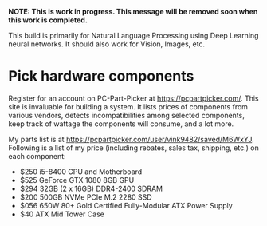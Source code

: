 **NOTE: This is work in progress. This message will be removed soon when this work is completed.**  

This build is primarily for Natural Language Processing using Deep Learning neural networks. It should also work for Vision, Images, etc.
# Pick hardware components
Register for an account on PC-Part-Picker at https://pcpartpicker.com/. This site is invaluable for building a system. It lists prices of components from various vendors, detects incompatibilities among selected components, keep track of wattage the components will consume, and a lot more.  

My parts list is at <https://pcpartpicker.com/user/vink9482/saved/M6WxYJ>. Following is a list of my price (including rebates, sales tax, shipping, etc.) on each component:   
* $250     i5-8400 CPU and Motherboard
* $525     GeForce GTX 1080 8GB GPU
* $294     32GB (2 x 16GB) DDR4-2400 SDRAM
* $200     500GB NVMe PCIe M.2 2280 SSD
* $056     650W 80+ Gold Certified Fully-Modular ATX Power Supply
* $40      ATX Mid Tower Case
